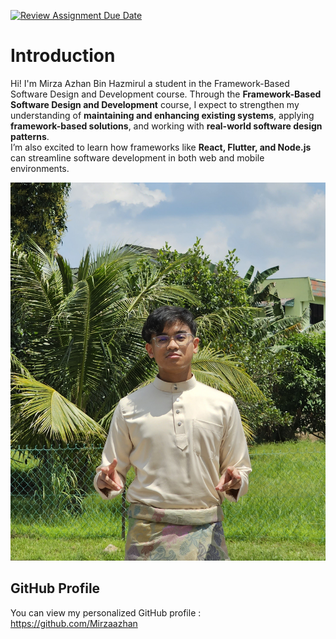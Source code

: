 [![Review Assignment Due Date](https://classroom.github.com/assets/deadline-readme-button-22041afd0340ce965d47ae6ef1cefeee28c7c493a6346c4f15d667ab976d596c.svg)](https://classroom.github.com/a/LQr4ft17)
# Introduction
Hi! I'm Mirza Azhan Bin Hazmirul a student in the Framework-Based Software Design and Development course. 
Through the **Framework-Based Software Design and Development** course, I expect to strengthen my understanding of **maintaining and enhancing existing systems**, applying **framework-based solutions**, and working with **real-world software design patterns**.  
I’m also excited to learn how frameworks like **React, Flutter, and Node.js** can streamline software development in both web and mobile environments.

![My Image](RAYA.jpg)  <!-- Link to the uploaded image -->

## GitHub Profile

You can view my personalized GitHub profile : https://github.com/Mirzaazhan

